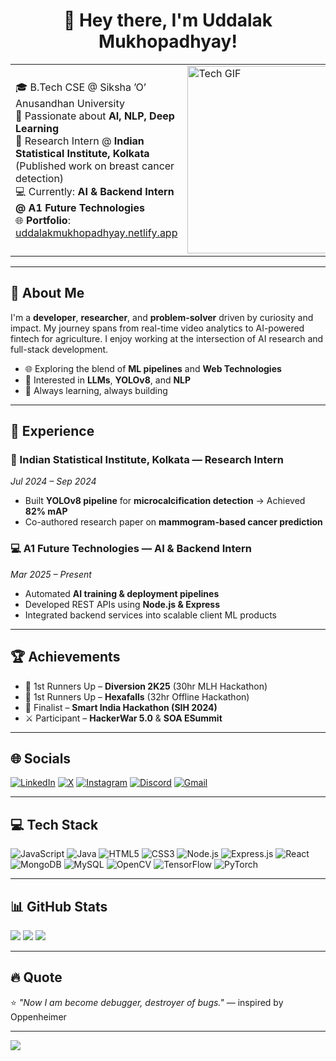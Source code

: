 <!-- GitHub Profile README: Uddalak Mukhopadhyay -->

<h1 align="center">👋 Hey there, I'm Uddalak Mukhopadhyay!</h1>

<table>
  <tr>
    <td>

🎓 B.Tech CSE @ Siksha ’O’ Anusandhan University  
🤖 Passionate about <b>AI, NLP, Deep Learning</b>  
🧠 Research Intern @ <b>Indian Statistical Institute, Kolkata</b> (Published work on breast cancer detection)  
💻 Currently: <b>AI & Backend Intern @ A1 Future Technologies</b>  
🌐 <b>Portfolio</b>: [uddalakmukhopadhyay.netlify.app](https://uddalakmukhopadhyay.netlify.app/)

</td>
<td>
  <img src="https://i.pinimg.com/originals/79/9e/0d/799e0d7779f6ea6c3a89885ff60c55af.gif" width="300" alt="Tech GIF" />
</td>
  </tr>
</table>



---

## 💫 About Me

I'm a **developer**, **researcher**, and **problem-solver** driven by curiosity and impact. My journey spans from real-time video analytics to AI-powered fintech for agriculture. I enjoy working at the intersection of AI research and full-stack development.

- 🌐 Exploring the blend of **ML pipelines** and **Web Technologies**
- 🧠 Interested in **LLMs**, **YOLOv8**, and **NLP**
- 🚀 Always learning, always building

---

## 💼 Experience

### 🧪 Indian Statistical Institute, Kolkata — Research Intern  
*Jul 2024 – Sep 2024*
- Built **YOLOv8 pipeline** for **microcalcification detection** → Achieved **82% mAP**
- Co-authored research paper on **mammogram-based cancer prediction**

### 💻 A1 Future Technologies — AI & Backend Intern  
*Mar 2025 – Present*
- Automated **AI training & deployment pipelines**
- Developed REST APIs using **Node.js & Express**
- Integrated backend services into scalable client ML products

---


## 🏆 Achievements

- 🥈 1st Runners Up – **Diversion 2K25** (30hr MLH Hackathon)
- 🥈 1st Runners Up – **Hexafalls** (32hr Offline Hackathon)
- 🧠 Finalist – **Smart India Hackathon (SIH 2024)**
- ⚔️ Participant – **HackerWar 5.0** & **SOA ESummit**

---

## 🌐 Socials

[![LinkedIn](https://img.shields.io/badge/LinkedIn-%230077B5.svg?style=flat-square&logo=linkedin&logoColor=white)](https://linkedin.com/in/uddalak-mukhopadhyay)
[![X](https://img.shields.io/badge/X-black.svg?style=flat-square&logo=X&logoColor=white)](https://x.com/uddalakmukherji)
[![Instagram](https://img.shields.io/badge/Instagram-%23E4405F.svg?style=flat-square&logo=instagram&logoColor=white)](https://instagram.com/uddalakmukherjee)
[![Discord](https://img.shields.io/badge/Discord-%237289DA.svg?style=flat-square&logo=discord&logoColor=white)](https://discord.gg/uddalakmukherjee)
[![Gmail](https://img.shields.io/badge/Gmail-D14836?style=flat-square&logo=gmail&logoColor=white)](mailto:uddalakmukhopadhyay@gmail.com)

---

## 💻 Tech Stack

![JavaScript](https://img.shields.io/badge/JavaScript-%23323330.svg?style=for-the-badge&logo=javascript&logoColor=F7DF1E)
![Java](https://img.shields.io/badge/Java-%23ED8B00.svg?style=for-the-badge&logo=openjdk&logoColor=white)
![HTML5](https://img.shields.io/badge/HTML5-%23E34F26.svg?style=for-the-badge&logo=html5&logoColor=white)
![CSS3](https://img.shields.io/badge/CSS3-%231572B6.svg?style=for-the-badge&logo=css3&logoColor=white)
![Node.js](https://img.shields.io/badge/Node.js-6DA55F?style=for-the-badge&logo=node.js&logoColor=white)
![Express.js](https://img.shields.io/badge/Express.js-%23404d59.svg?style=for-the-badge&logo=express&logoColor=%2361DAFB)
![React](https://img.shields.io/badge/React-%2320232a.svg?style=for-the-badge&logo=react&logoColor=61DAFB)
![MongoDB](https://img.shields.io/badge/MongoDB-%234ea94b.svg?style=for-the-badge&logo=mongodb&logoColor=white)
![MySQL](https://img.shields.io/badge/MySQL-4479A1.svg?style=for-the-badge&logo=mysql&logoColor=white)
![OpenCV](https://img.shields.io/badge/OpenCV-%23white.svg?style=for-the-badge&logo=opencv&logoColor=white)
![TensorFlow](https://img.shields.io/badge/TensorFlow-FF6F00?style=for-the-badge&logo=tensorflow&logoColor=white)
![PyTorch](https://img.shields.io/badge/PyTorch-%23EE4C2C.svg?style=for-the-badge&logo=pytorch&logoColor=white)

---

## 📊 GitHub Stats

![](https://github-readme-stats.vercel.app/api?username=uddalak2005&theme=dark&show_icons=true&hide_border=false&include_all_commits=true&count_private=true)
![](https://nirzak-streak-stats.vercel.app/?user=uddalak2005&theme=dark&hide_border=false)
![](https://github-readme-stats.vercel.app/api/top-langs/?username=uddalak2005&theme=dark&hide_border=false&layout=compact)

---

## 🔥 Quote

⭐ _"Now I am become debugger, destroyer of bugs."_ — inspired by Oppenheimer

---

[![](https://visitcount.itsvg.in/api?id=uddalak2005&icon=0&color=0)](https://visitcount.itsvg.in)
